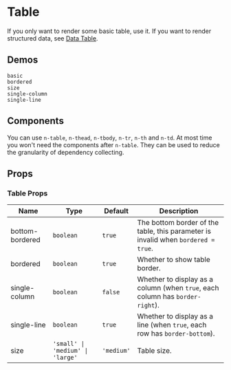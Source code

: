 # Table

<!--single-column-->

If you only want to render some basic table, use it. If you want to render structured data, see [Data Table](data-table).

## Demos

```demo
basic
bordered
size
single-column
single-line
```

## Components

You can use `n-table`, `n-thead`, `n-tbody`, `n-tr`, `n-th` and `n-td`. At most time you won't need the components after `n-table`. They can be used to reduce the granularity of dependency collecting.

## Props

### Table Props

| Name | Type | Default | Description |
| --- | --- | --- | --- |
| bottom-bordered | `boolean` | `true` | The bottom border of the table, this parameter is invalid when `bordered = true`. |
| bordered | `boolean` | `true` | Whether to show table border. |
| single-column | `boolean` | `false` | Whether to display as a column (when `true`, each column has `border-right`). |
| single-line | `boolean` | `true` | Whether to display as a line (when `true`, each row has `border-bottom`). |
| size | `'small' \| 'medium' \| 'large'` | `'medium'` | Table size. |
